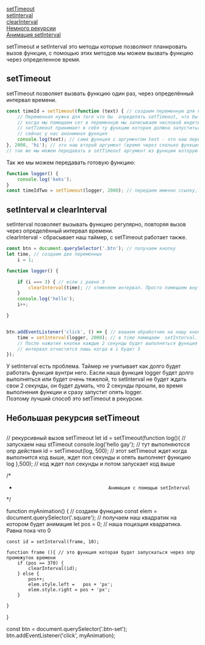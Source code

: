 [setTimeout]()<br>
[setInterval]()<br>
[clearInterval]()<br>
[Немного рекурсии]()<br>
[Анимация setInterval]()


setTimeout и setInterval это методы которые позволяют планировать вызов функции, с помощью этих методов мы можем вызвать функцию через определенное время.
## setTimeout
setTimeout позволяет вызвать функцию один раз, через определённый интервал времени.
```javaScript
const timeId = setTimeout(function (text) { // создаем переменную для нашего setTimeout.
    // Переменная нужна для того что бы  определять setTimeout, что бы в будущем мы могли бы его остановить.
    // когда мы помещаем сет в переменную мы записываем числовой индетификатор этого таймера 
    // setTimeout принимает в себя ту функцию которая должна запуститься через опр промежуток времени
    // сейчас у нас анонимная функция
    console.log(text); // сама функция с аргументом text - это наш первый аргумент.
}, 2000, 'hi'); // это наш второй аргумент (время через сколько функция выполнится) указывается в миллисекундах. 2000 - это 2 секунды.
// так же мы можем передавать в setTimeout аргумент из функции которую она выполняет (наш третий аргумент 'hi')
```
Так же мы можем передавать готовую функцию:
```javaScript
function logger() {
    console.log('keks');
}
const timeIdTwo = setTimeout(logger, 2000); // передаем именно ссылку, не вызываем !
```
## setInterval и clearInterval
setInterval позволяет вызывать функцию регулярно, повторяя вызов через определённый интервал времени.<br>
clearInterval - сбрасывает наш таймер, с setTimeout работает также. <br>
```javaScript
const btn = document.querySelector('.btn'); // получаем кнопку
let time, // создаем две переменных
    i = 1;

function logger() {

    if (i === 3) { // если i равно 3
        clearInterval(time); // отменяем интервал. Просто помещаем внутрь идентификатор.
    }
    console.log('hello');
    i++;

}


btn.addEventListener('click', () => { // вешаем обработчик на нашу кнопку
    time = setInterval(logger, 2000); // в time помещаем  setInterval.
    // После нажатия кнопки каждые 2 секунды будет выполняться функция logger без остановки.
    // интервал отчистится лишь когда в i будет 3
});
```
У setInterval есть проблема. Таймер не учитывает как долго будет работать функция вунтри него. Еасли наша функция logger будет долго выполняться или будет очень тяжелой, то setInterval не будет ждать свои 2 секунды, он будет думать, что 2 секунды прошли, во время выполнения функции и сразу запустит опять logger.<br>
Поэтому лучший способ это setTimeout в рекурсии.
## Небольшая рекурсия setTimeout

```javaScript

```


//                                              рекурсивный вызов setTimeout
let id  = setTimeout(function log(){ // запускаем наш stTimeout
    console.log('hello gay'); // тут выполняютсся опр действия
    id = setTimeout(log, 500); // этот setTimeout ждет когда выполнится код выше, ждет  пол секунды и опять выполняет функцию log
},500); // код ждет пол секунды и потом запускает код выше

/*
*                                       Анимация с помощью setInterval
 */

function myAnimation() { // создаем функцию
    const elem = document.querySelector('.square'); // получаем наш квадратик на котором будет анимация
    let pos = 0; // наша поцизция квадратика. Равна пока что 0

    const id = setInterval(frame, 10);

    function frame (){ // это функция которая будет запускаться через опр промежуток времени
        if (pos == 370) {
            clearInterval(id);
        } else {
            pos++;
            elem.style.left =   pos + 'px';
            elem.style.right = pos + 'px';
        }

    }
}    


const btn = document.querySelector('.btn-set');
btn.addEventListener('click', myAnimation);
